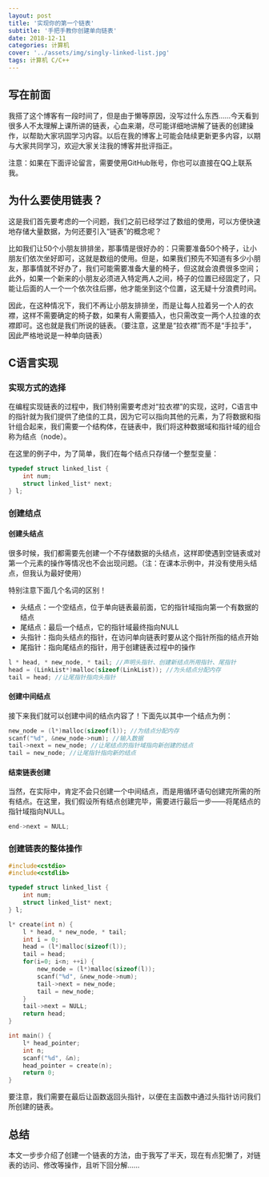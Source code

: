 ```yaml
---
layout: post
title: '实现你的第一个链表'
subtitle: '手把手教你创建单向链表'
date: 2018-12-11
categories: 计算机
cover: '../assets/img/singly-linked-list.jpg'
tags: 计算机 C/C++
---
```


## 写在前面

我搭了这个博客有一段时间了，但是由于懒等原因，没写过什么东西……今天看到很多人不太理解上课所讲的链表，心血来潮，尽可能详细地讲解了链表的创建操作，以帮助大家巩固学习内容。以后在我的博客上可能会陆续更新更多内容，以期与大家共同学习，欢迎大家关注我的博客并批评指正。

注意：如果在下面评论留言，需要使用GitHub账号，你也可以直接在QQ上联系我。

## 为什么要使用链表？

这是我们首先要考虑的一个问题，我们之前已经学过了数组的使用，可以方便快速地存储大量数据，为何还要引入“链表”的概念呢？

比如我们让50个小朋友排排坐，那事情是很好办的：只需要准备50个椅子，让小朋友们依次坐好即可，这就是数组的使用。但是，如果我们预先不知道有多少小朋友，那事情就不好办了，我们可能需要准备大量的椅子，但这就会浪费很多空间；此外，如果一个新来的小朋友必须进入特定两人之间，椅子的位置已经固定了，只能让后面的人一个一个依次往后挪，他才能坐到这个位置，这无疑十分浪费时间。

因此，在这种情况下，我们不再让小朋友排排坐，而是让每人拉着另一个人的衣襟，这样不需要确定的椅子数，如果有人需要插入，也只需改变一两个人拉谁的衣襟即可。这也就是我们所说的链表。（要注意，这里是“拉衣襟”而不是“手拉手”，因此严格地说是一种单向链表）

## C语言实现

### 实现方式的选择

在编程实现链表的过程中，我们特别需要考虑对“拉衣襟”的实现，这时，C语言中的指针就为我们提供了绝佳的工具，因为它可以指向其他的元素，为了将数据和指针组合起来，我们需要一个结构体，在链表中，我们将这种数据域和指针域的组合称为结点（node）。

在这里的例子中，为了简单，我们在每个结点只存储一个整型变量：

```cpp
typedef struct linked_list {
    int num;
    struct linked_list* next;
} l;
```

### 创建结点

#### 创建头结点

很多时候，我们都需要先创建一个不存储数据的头结点，这样即使遇到空链表或对第一个元素的操作等情况也不会出现问题。（注：在课本示例中，并没有使用头结点，但我认为最好使用）

特别注意下面几个名词的区别！

-   头结点：一个空结点，位于单向链表最前面，它的指针域指向第一个有数据的结点
-   尾结点：最后一个结点，它的指针域最终指向NULL
-   头指针：指向头结点的指针，在访问单向链表时要从这个指针所指的结点开始
-   尾指针：指向尾结点的指针，用于创建链表过程中的操作

```cpp
l * head, * new_node, * tail; //声明头指针、创建新结点所用指针、尾指针
head = (LinkList*)malloc(sizeof(LinkList)); //为头结点分配内存
tail = head; //让尾指针指向头指针
```

#### 创建中间结点

接下来我们就可以创建中间的结点内容了！下面先以其中一个结点为例：

```cpp
new_node = (l*)malloc(sizeof(l)); //为结点分配内存
scanf("%d", &new_node->num); //输入数据
tail->next = new_node; //让尾结点的指针域指向新创建的结点
tail = new_node; //让尾指针指向新的结点
```

#### 结束链表创建

当然，在实际中，肯定不会只创建一个中间结点，而是用循环语句创建完所需的所有结点。在这里，我们假设所有结点创建完毕，需要进行最后一步——将尾结点的指针域指向NULL。

```cpp
end->next = NULL;
```

### 创建链表的整体操作

```cpp
#include<cstdio>
#include<cstdlib>

typedef struct linked_list {
    int num;
    struct linked_list* next;
} l;

l* create(int n) {
    l * head, * new_node, * tail;
    int i = 0;
    head = (l*)malloc(sizeof(l));
    tail = head;
    for(i=0; i<n; ++i) {
        new_node = (l*)malloc(sizeof(l));
        scanf("%d", &new_node->num);
        tail->next = new_node;
        tail = new_node;
    }
    tail->next = NULL;
    return head;
}

int main() {
    l* head_pointer;
    int n;
    scanf("%d", &n);
    head_pointer = create(n);
    return 0;
}
```

要注意，我们需要在最后让函数返回头指针，以便在主函数中通过头指针访问我们所创建的链表。

## 总结

本文一步步介绍了创建一个链表的方法，由于我写了半天，现在有点犯懒了，对链表的访问、修改等操作，且听下回分解……
